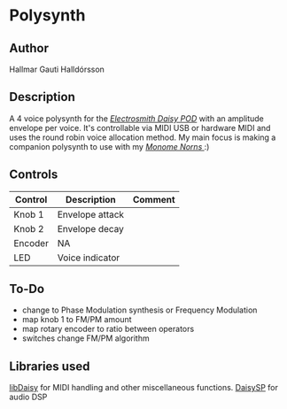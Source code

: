 # Polysynth

## Author

Hallmar Gauti Halldórsson



## Description
A 4 voice polysynth for the *[Electrosmith Daisy POD](https://www.electro-smith.com/daisy/pod)*  with an amplitude envelope per voice. It's controllable via MIDI USB or hardware MIDI and uses the round robin voice allocation method. My main focus is making a companion polysynth to use with my *[Monome Norns ](https://monome.org/docs/norns/)*:)


## Controls
| Control | Description | Comment |
| --- | --- | --- |
| Knob 1 | Envelope attack | |
| Knob 2 | Envelope decay | |
| Encoder | NA | |
| LED | Voice indicator | |

## To-Do
* change to Phase Modulation synthesis or Frequency Modulation
* map knob 1 to FM/PM amount
* map rotary encoder to ratio between operators
* switches change FM/PM algorithm

## Libraries used
[libDaisy](https://github.com/electro-smith/libDaisy) for MIDI handling and other miscellaneous functions.
[DaisySP](https://github.com/electro-smith/DaisySP) for audio DSP
  



